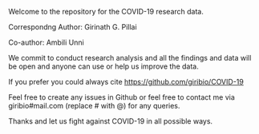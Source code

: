 Welcome to the repository for the COVID-19 research data.

Correspondng Author: Girinath G. Pillai

Co-author: Ambili Unni

We commit to conduct research analysis and all the findings and data will be open and anyone can use or help us improve the data.

If you prefer you could always cite https://github.com/giribio/COVID-19

Feel free to create any issues in Github or feel free to contact me via giribio#mail.com (replace # with @) for any queries.

Thanks and let us fight against COVID-19 in all possible ways.
